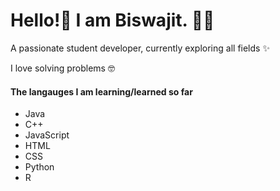 <h1> Hello!👋 I am Biswajit. 🧑‍💻 </h1>
<body>
  <article>
    <p> A passionate student developer, currently exploring all fields ✨ </p>
    <p> I love solving problems 🤓 </p>
    <h4>The langauges I am learning/learned so far</h4>
      <ul>
    <li> Java </li>
    <li> C++ </li>
    <li> JavaScript </li>
    <li> HTML </li>
    <li> CSS </li>
    <li> Python </li>
    <li> R </li>
      </ul>
    </article>
  </body>
<!---
Biswajit-Mahapatra-02/Biswajit-Mahapatra-02 is a ✨ special ✨ repository because its `README.md` (this file) appears on your GitHub profile.
You can click the Preview link to take a look at your changes.
--->
